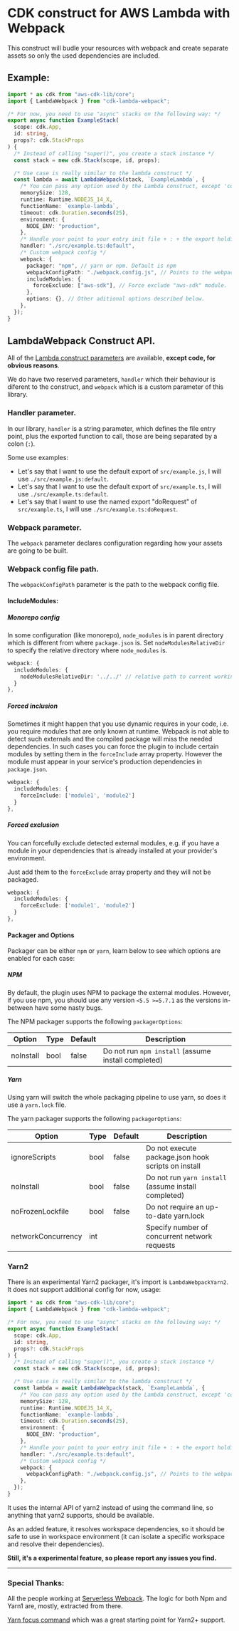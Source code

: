 # CDK construct for AWS Lambda with Webpack

This construct will budle your resources with webpack and create separate assets so only the used dependencies are included.

## Example:

```ts
import * as cdk from "aws-cdk-lib/core";
import { LambdaWebpack } from "cdk-lambda-webpack";

/* For now, you need to use "async" stacks on the following way: */
export async function ExampleStack(
  scope: cdk.App,
  id: string,
  props?: cdk.StackProps
) {
  /* Instead of calling "super()", you create a stack instance */
  const stack = new cdk.Stack(scope, id, props);

  /* Use case is really similar to the lambda construct */
  const lambda = await LambdaWebpack(stack, `ExampleLambda`, {
    /* You can pass any option used by the Lambda construct, except 'code' */
    memorySize: 128,
    runtime: Runtime.NODEJS_14_X,
    functionName: `example-lambda`,
    timeout: cdk.Duration.seconds(25),
    environment: {
      NODE_ENV: "production",
    },
    /* Handle your point to your entry init file + : + the export holding code, on this case it's 'default' */
    handler: "./src/example.ts:default",
    /* Custom webpack config */
    webpack: {
      packager: "npm", // yarn or npm. Default is npm
      webpackConfigPath: "./webpack.config.js", // Points to the webpack config used to build the assets.
      includeModules: {
        forceExclude: ["aws-sdk"], // Force exclude "aws-sdk" module.
      },
      options: {}, // Other aditional options described below.
    },
  });
}
```

## LambdaWebpack Construct API.

All of the [Lambda construct parameters](https://docs.aws.amazon.com/cdk/api/latest/docs/aws-lambda-readme.html#handler-code) are available, **except code, for obvious reasons**.

We do have two reserved parameters, `handler` which their behaviour is diferent to the construct, and `webpack` which is a custom parameter of this library.

### Handler parameter.

In our library, `handler` is a string parameter, which defines the file entry point, plus the exported function to call, those are being separated by a colon (`:`).

Some use examples:

- Let's say that I want to use the default export of `src/example.js`, I will use `./src/example.js:default`.
- Let's say that I want to use the default export of `src/example.ts`, I will use `./src/example.ts:default`.
- Let's say that I want to use the named export "doRequest" of `src/example.ts`, I will use `./src/example.ts:doRequest`.

### Webpack parameter.

The `webpack` parameter declares configuration regarding how your assets are going to be built.

### Webpack config file path.

The `webpackConfigPath` parameter is the path to the webpack config file.

#### IncludeModules:

##### Monorepo config

In some configuration (like monorepo), `node_modules` is in parent directory which is different from
where `package.json` is. Set `nodeModulesRelativeDir` to specify the relative directory where `node_modules` is.

```ts
webpack: {
  includeModules: {
    nodeModulesRelativeDir: '../../' // relative path to current working directory.
  }
},
```

##### Forced inclusion

Sometimes it might happen that you use dynamic requires in your code, i.e. you
require modules that are only known at runtime. Webpack is not able to detect
such externals and the compiled package will miss the needed dependencies.
In such cases you can force the plugin to include certain modules by setting
them in the `forceInclude` array property. However the module must appear in
your service's production dependencies in `package.json`.

```ts
webpack: {
  includeModules: {
    forceInclude: ['module1', 'module2']
  }
},
```

##### Forced exclusion

You can forcefully exclude detected external modules, e.g. if you have a module
in your dependencies that is already installed at your provider's environment.

Just add them to the `forceExclude` array property and they will not be packaged.

```ts
webpack: {
  includeModules: {
    forceExclude: ['module1', 'module2']
  }
},
```

#### Packager and Options

Packager can be either `npm` or `yarn`, learn below to see which options are enabled for each case:

##### NPM

By default, the plugin uses NPM to package the external modules. However, if you use npm,
you should use any version `<5.5 >=5.7.1` as the versions in-between have some nasty bugs.

The NPM packager supports the following `packagerOptions`:

| Option    | Type | Default | Description                                         |
| --------- | ---- | ------- | --------------------------------------------------- |
| noInstall | bool | false   | Do not run `npm install` (assume install completed) |

##### Yarn

Using yarn will switch the whole packaging pipeline to use yarn, so does it use a `yarn.lock` file.

The yarn packager supports the following `packagerOptions`:

| Option             | Type | Default | Description                                          |
| ------------------ | ---- | ------- | ---------------------------------------------------- |
| ignoreScripts      | bool | false   | Do not execute package.json hook scripts on install  |
| noInstall          | bool | false   | Do not run `yarn install` (assume install completed) |
| noFrozenLockfile   | bool | false   | Do not require an up-to-date yarn.lock               |
| networkConcurrency | int  |         | Specify number of concurrent network requests        |

### Yarn2

There is an experimental Yarn2 packager, it's import is `LambdaWebpackYarn2`. It does not support additional config for now, usage:

```ts
import * as cdk from "aws-cdk-lib/core";
import { LambdaWebpack } from "cdk-lambda-webpack";

/* For now, you need to use "async" stacks on the following way: */
export async function ExampleStack(
  scope: cdk.App,
  id: string,
  props?: cdk.StackProps
) {
  /* Instead of calling "super()", you create a stack instance */
  const stack = new cdk.Stack(scope, id, props);

  /* Use case is really similar to the lambda construct */
  const lambda = await LambdaWebpack(stack, `ExampleLambda`, {
    /* You can pass any option used by the Lambda construct, except 'code' */
    memorySize: 128,
    runtime: Runtime.NODEJS_14_X,
    functionName: `example-lambda`,
    timeout: cdk.Duration.seconds(25),
    environment: {
      NODE_ENV: "production",
    },
    /* Handle your point to your entry init file + : + the export holding code, on this case it's 'default' */
    handler: "./src/example.ts:default",
    /* Custom webpack config */
    webpack: {
      webpackConfigPath: "./webpack.config.js", // Points to the webpack config used to build the assets.
    },
  });
}
```

It uses the internal API of yarn2 instead of using the command line, so anything that yarn2 supports, should be available.

As an added feature, it resolves workspace dependencies, so it should be safe to use in workspace environment (it can isolate a specific workspace and resolve their dependencies).

**Still, it's a experimental feature, so please report any issues you find.**

---

### Special Thanks:

All the people working at [Serverless Webpack](https://github.com/serverless-heaven/serverless-webpack). The logic for both Npm and Yarn1 are, mostly, extracted from there.

[Yarn focus command](https://github.com/yarnpkg/berry/blob/master/packages/plugin-workspace-tools/sources/commands/focus.ts) which was a great starting point for Yarn2+ support.
